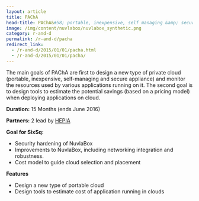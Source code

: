 ```yaml
---
layout: article
title: PAChA
head-title: PAChA&#58; portable, inexpensive, self managing &amp; secure cloud
image: /img/content/nuvlabox/nuvlabox_synthetic.png
category: r-and-d
permalink: /r-and-d/pacha
redirect_link:
  - /r-and-d/2015/01/01/pacha.html
  - /r-and-d/2015/01/01/pacha/
---
```


The main goals of PAChA are first to design a new type of private cloud
(portable, inexpensive, self-managing and secure appliance) and monitor
the resources used by various applications running on it. The second goal
is to design tools to estimate the potential savings (based on a pricing
model) when deploying applications on cloud.

**Duration:** 15 Months (ends June 2016) 

**Partners:** 2 lead by [HEPIA](http://hepia.hesge.ch)

**Goal for SixSq:**

* Security hardening of NuvlaBox
* Improvements to NuvlaBox, including networking integration and robustness.
* Cost model to guide cloud selection and placement 

**Features** 

 * Design a new type of portable cloud
 * Design tools to estimate cost of application running in clouds
